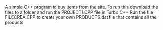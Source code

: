 A simple C++ program to buy items from the site. To run this download the files to a folder and run the PROJECT1.CPP file in Turbo C++
Run the file FILECREA.CPP to create your own PRODUCTS.dat file that contains all the products
